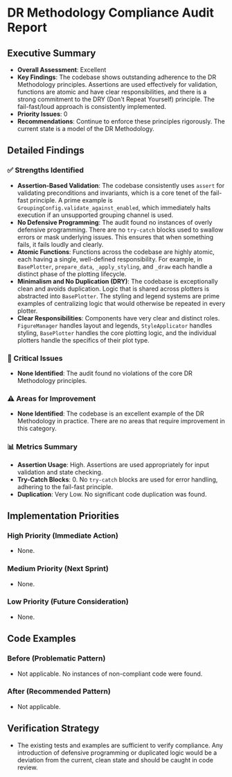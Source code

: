 # DR Methodology Compliance Audit Report

## Executive Summary
- **Overall Assessment**: Excellent
- **Key Findings**: The codebase shows outstanding adherence to the DR Methodology principles. Assertions are used effectively for validation, functions are atomic and have clear responsibilities, and there is a strong commitment to the DRY (Don't Repeat Yourself) principle. The fail-fast/loud approach is consistently implemented.
- **Priority Issues**: 0
- **Recommendations**: Continue to enforce these principles rigorously. The current state is a model of the DR Methodology.

## Detailed Findings

### ✅ Strengths Identified
- **Assertion-Based Validation**: The codebase consistently uses `assert` for validating preconditions and invariants, which is a core tenet of the fail-fast principle. A prime example is `GroupingConfig.validate_against_enabled`, which immediately halts execution if an unsupported grouping channel is used.
- **No Defensive Programming**: The audit found no instances of overly defensive programming. There are no `try-catch` blocks used to swallow errors or mask underlying issues. This ensures that when something fails, it fails loudly and clearly.
- **Atomic Functions**: Functions across the codebase are highly atomic, each having a single, well-defined responsibility. For example, in `BasePlotter`, `prepare_data`, `_apply_styling`, and `_draw` each handle a distinct phase of the plotting lifecycle.
- **Minimalism and No Duplication (DRY)**: The codebase is exceptionally clean and avoids duplication. Logic that is shared across plotters is abstracted into `BasePlotter`. The styling and legend systems are prime examples of centralizing logic that would otherwise be repeated in every plotter.
- **Clear Responsibilities**: Components have very clear and distinct roles. `FigureManager` handles layout and legends, `StyleApplicator` handles styling, `BasePlotter` handles the core plotting logic, and the individual plotters handle the specifics of their plot type.

### 🚨 Critical Issues
- **None Identified**: The audit found no violations of the core DR Methodology principles.

### ⚠️ Areas for Improvement
- **None Identified**: The codebase is an excellent example of the DR Methodology in practice. There are no areas that require improvement in this category.

### 📊 Metrics Summary
- **Assertion Usage**: High. Assertions are used appropriately for input validation and state checking.
- **Try-Catch Blocks**: 0. No `try-catch` blocks are used for error handling, adhering to the fail-fast principle.
- **Duplication**: Very Low. No significant code duplication was found.

## Implementation Priorities

### High Priority (Immediate Action)
- None.

### Medium Priority (Next Sprint)
- None.

### Low Priority (Future Consideration)
- None.

## Code Examples

### Before (Problematic Pattern)
- Not applicable. No instances of non-compliant code were found.

### After (Recommended Pattern)
- Not applicable.

## Verification Strategy
- The existing tests and examples are sufficient to verify compliance. Any introduction of defensive programming or duplicated logic would be a deviation from the current, clean state and should be caught in code review.
